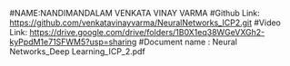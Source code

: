 #NAME:NANDIMANDALAM VENKATA VINAY VARMA 
#Github Link: https://github.com/venkatavinayvarma/NeuralNetworks_ICP2.git 
#Video Link: https://drive.google.com/drive/folders/1B0X1eq38WGeVXGh2-kyPpdM1e71SFWM5?usp=sharing 
#Document name : Neural Networks_Deep Learning_ICP_2.pdf

